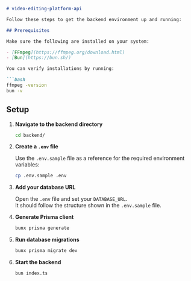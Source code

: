 ```markdown
# video-editing-platform-api

Follow these steps to get the backend environment up and running:

## Prerequisites

Make sure the following are installed on your system:

- [FFmpeg](https://ffmpeg.org/download.html)  
- [Bun](https://bun.sh/)

You can verify installations by running:

```bash
ffmpeg -version
bun -v
```

## Setup

1. **Navigate to the backend directory**

   ```bash
   cd backend/
   ```

2. **Create a `.env` file**

   Use the `.env.sample` file as a reference for the required environment variables:

   ```bash
   cp .env.sample .env
   ```

3. **Add your database URL**

   Open the `.env` file and set your `DATABASE_URL`.  
   It should follow the structure shown in the `.env.sample` file.

4. **Generate Prisma client**

   ```bash
   bunx prisma generate
   ```

5. **Run database migrations**

   ```bash
   bunx prisma migrate dev
   ```

6. **Start the backend**

   ```bash
   bun index.ts
   ```

```
